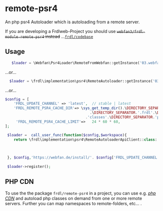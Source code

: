 # remote-psr4
An php psr4 Autoloader which is autoloading from a remote server.

If you are developing a Frdlweb-Project you should use ~~<s>`webfan3/frdl-module-remote-psr4` instead</s>~~ ...[`frdl/codebase`](https://github.com/frdl/codebase)

## Usage
````php
   $loader = \Webfan\Psr4Loader\RemoteFromWebfan::getInstance('03.webfan.de', true, 'latest', true);
````

...or...

````php
  $loader = \frdl\implementation\psr4\RemoteAutoloader::getInstance('03.webfan.de', true, 'latest', true);
````

...or...

````php
$config = [
    'FRDL_UPDATE_CHANNEL' => 'latest',  // stable | latest
    'FRDL_REMOTE_PSR4_CACHE_DIR'=> \sys_get_temp_dir().\DIRECTORY_SEPARATOR. \get_current_user()
				                       .\DIRECTORY_SEPARATOR.'.frdl'.\DIRECTORY_SEPARATOR.'runtime'.\DIRECTORY_SEPARATOR.'cache'.\DIRECTORY_SEPARATOR
			                         .'classes'.\DIRECTORY_SEPARATOR.'psr4'.\DIRECTORY_SEPARATOR,    
     'FRDL_REMOTE_PSR4_CACHE_LIMIT'=>	24 * 60 * 60,                                
];

 $loader =  call_user_func(function($config,$workspace){
    return \frdl\implementation\psr4\RemoteAutoloaderApiClient::class::getInstance($workspace, false, $config['FRDL_UPDATE_CHANNEL'],
                                                                                    false, false, null/*Classmap:[]*/,
                                                                                    $config['FRDL_REMOTE_PSR4_CACHE_DIR'],
                                                                                    $config['FRDL_REMOTE_PSR4_CACHE_LIMIT']);
 }, $config,'https://webfan.de/install/'. $config['FRDL_UPDATE_CHANNEL'].'/?source=${class}&salt=${salt}&source-encoding=b64');
 
 $loader->register();
 ````


## PHP CDN
To use the the package `frdl/remote-psr4` in a project, you can use e.g. [*php CDN*](https://webfan.de/install/) and autoload php classes on demand from one or more remote servers. Further you can map namespaces to remote-folders, etc... .
